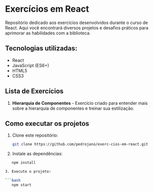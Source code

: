 # Exercícios em React

Repositório dedicado aos exercícios desenvolvidos durante o curso de React. Aqui você encontrará diversos projetos e desafios práticos para aprimorar as habilidades com a biblioteca.

##  Tecnologias utilizadas:

- React
- JavaScript (ES6+)
- HTML5
- CSS3

##  Lista de Exercícios

1. **Hierarquia de Componentes** - Exercício criado para entender mais sobre a hierarquia de componentes e treinar sua estilização.

##  Como executar os projetos

1. Clone este repositório:
   ```bash
   git clone https://github.com/pedrojano/exerc-cios-em-react.git

2. Instale as dependências:

```bash
   npm install

3. Execute o projeto:

```bash
   npm start
